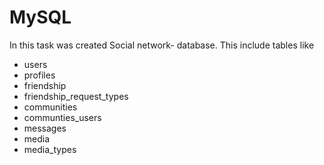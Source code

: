 # MySQL


In this task was created Social network- database. 
This include tables like 
- users
- profiles
- friendship
- friendship_request_types
- communities
- communties_users
- messages
- media
- media_types


